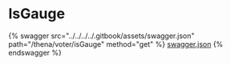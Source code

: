 # IsGauge

{% swagger src="../../../../.gitbook/assets/swagger.json" path="/thena/voter/isGauge" method="get" %}
[swagger.json](../../../../.gitbook/assets/swagger.json)
{% endswagger %}
